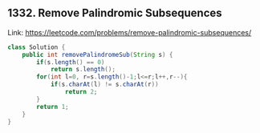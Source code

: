 ## 1332. Remove Palindromic Subsequences
Link: https://leetcode.com/problems/remove-palindromic-subsequences/

```java
class Solution {
    public int removePalindromeSub(String s) {
        if(s.length() == 0)
            return s.length();
        for(int l=0, r=s.length()-1;l<=r;l++,r--){
            if(s.charAt(l) != s.charAt(r))
                return 2;
        }
        return 1;
    }
}

```